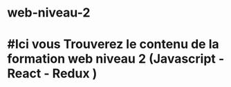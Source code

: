 # web-niveau-2

# #Ici vous Trouverez le contenu de la formation web niveau 2 (Javascript - React - Redux )
